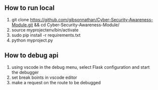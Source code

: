 ## How to run local
1. git clone https://github.com/gibsonnathan/Cyber-Security-Awareness-Module.git && cd Cyber-Security-Awareness-Module/
2. source myprojectenv/bin/activate
3. sudo pip install -r requirements.txt
4. python myproject.py

## How to debug api
1. using vscode in the debug menu, select Flask configuration and start the debugger
2. set break boints in vscode editor
3. make a request on the route to be debugged